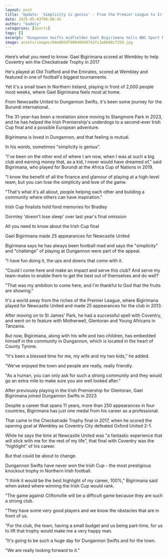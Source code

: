 ```yaml
---
layout: post
title: "Update: 'Simplicity is genius' - From the Premier League to Irish Cup"
date: 2025-05-03T06:08:45
author: "badely"
categories: [Sports]
tags: []
excerpt: "Dungannon Swifts midfielder Gael Bigirimana tells BBC Sport NI about his journey from the Premier League to Irish Cup final."
image: assets/images/84e865df90940b09742fc3a0b08c7259.jpg
---
```


Here’s what you need to know: Gael Bigirimana scored at Wembley to help Coventry win the Checkatrade Trophy in 2017

He's played at Old Trafford and the Emirates, scored at Wembley and featured in one of football's biggest tournaments.

Yet it's a small town in Northern Ireland, playing in front of 2,000 people most weeks, where Gael Bigirimana feels most at home. 

From Newcastle United to Dungannon Swifts, it's been some journey for the Burundi international. 

The 31-year-has been a revelation since moving to Stangmore Park in 2023, and he has helped the Irish Premiership's underdogs to a second-ever Irish Cup final and a possible European adventure.

Bigirimana is loved in Dungannon, and that feeling is mutual.

In his words, sometimes "simplicity is genius".

"I've been on the other end of where I am now, when I was at such a big club and earning money that, as a kid, I never would have dreamed of," said Bigirimana, who played for Burundi at the Africa Cup of Nations in 2019.

"I know the benefit of all the finance and glamour of playing at a high-level team, but you can lose the simplicity and love of the game. 

"That's what it's all about, people helping each other and building a community where others can have inspiration."

Irish Cup finalists hold fond memories for Bradley

Gormley 'doesn't lose sleep' over last year's final omission

All you need to know about the Irish Cup final

Gael Bigirimana made 25 appearances for Newcastle United

Bigirmana says he has always been football mad and says the "simplicity" and "challenge" of playing at Dungannon were part of the appeal.

"I have fun doing it, the ups and downs that come with it. 

"Could I come here and make an impact and serve this club? And serve my team-mates to enable them to get the best out of themselves and do well? 

"That was my ambition to come here, and I'm thankful to God that the fruits are showing."

It's a world away from the riches of the Premier League, where Bigirimana played for Newcastle United and made 25 appearances for the club in 2013.

After moving on to St James' Park, he had a successful spell with Coventry, and went on to feature with Motherwell, Glentoran and Young Africans in Tanzania. 

But now, Bigirimana, along with his wife and two children, has embedded himself in the community in Dungannon, which is located in the heart of County Tyrone. 

"It's been a blessed time for me, my wife and my two kids," he added. 

"We've enjoyed the town and people are really, really friendly. 

"As a human, you can only ask for such a strong community and they would go an extra mile to make sure you are well looked after."

After previously playing in the Irish Premiership for Glentoran, Gael Bigirimana joined Dungannon Swifts in 2023

Despite a career that spans 11 years, more than 250 appearances in four countries, Bigirimana has just one medal from his career as a professional.

That came in the Checkatrade Trophy final in 2017, when he scored the opening goal at Wembley as Coventry City defeated Oxford United 2-1.

While he says the time at Newcastle United was "a fantastic experience that will stick with me for the rest of my life", that final with Coventry was the "highlight" of his career.

But that could be about to change. 

Dungannon Swifts have never won the Irish Cup - the most prestigious knockout trophy in Northern Irish football.

"I think it would be the best highlight of my career, 100%," Bigirimana said when asked where winning the Irish Cup would rank.

"The game against Cliftonville will be a difficult game because they are such a strong club.

"They have some very good players and we know the obstacles that are in front of us. 

"For the club, the town, having a small budget and us being part-time, for us to lift that trophy would make me a very happy man.

"It's going to be such a huge day for Dungannon Swifts and for the town. 

"We are really looking forward to it."

